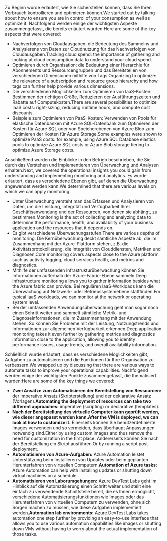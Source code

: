 <span data-ttu-id="458bc-101">Zu Beginn wurde erläutert, wie Sie sicherstellen können, dass Sie Ihren Verbrauch kontrollieren und optimieren können.</span><span class="sxs-lookup"><span data-stu-id="458bc-101">We started out by talking about how to ensure you are in control of your consumption as well as optimize it.</span></span> <span data-ttu-id="458bc-102">Nachfolgend werden einige der wichtigsten Aspekte zusammengefasst, die bereits erläutert wurden:</span><span class="sxs-lookup"><span data-stu-id="458bc-102">Here are some of the key aspects that were covered:</span></span>

- <span data-ttu-id="458bc-103">Nachverfolgen von Cloudausgaben: die Bedeutung des Sammelns und Analysierens von Daten zur Cloudnutzung für das Nachverfolgen von Cloudausgaben.</span><span class="sxs-lookup"><span data-stu-id="458bc-103">Tracking cloud spend: the importance of gathering and looking at cloud consumption data to understand your cloud spend.</span></span>
- <span data-ttu-id="458bc-104">Optimieren durch Organisation: die Bedeutung einer Hierarchie für Abonnements und Ressourcengruppen und das Bereitstellen von verschiedenen Dimensionen mithilfe von Tags.</span><span class="sxs-lookup"><span data-stu-id="458bc-104">Organizing to optimize: the relevance of a subscription and resource group hierarchy and how tags can further help provide various dimensions.</span></span>
- <span data-ttu-id="458bc-105">Die verschiedenen Möglichkeiten zum Optimieren von IaaS-Kosten: Bestimmen der richtigen Größe, Reduzieren der Ausführungszeiten und Rabatte auf Computekosten.</span><span class="sxs-lookup"><span data-stu-id="458bc-105">There are several possibilities to optimize IaaS costs: right-sizing, reducing runtime hours, and compute cost discounts.</span></span>
- <span data-ttu-id="458bc-106">Beispiele zum Optimieren von PaaS-Kosten: Verwenden von Pools für elastische Datenbanken mit Azure SQL-Datenbank zum Optimieren der Kosten für Azure SQL oder von Speicherebenen von Azure Blob zum Optimieren der Kosten für Azure Storage.</span><span class="sxs-lookup"><span data-stu-id="458bc-106">Some examples were shown to optimize PaaS costs: for example, using Azure SQL Database elastics pools to optimize Azure SQL costs or Azure Blob storage tiering to optimize Azure Storage costs.</span></span>

<span data-ttu-id="458bc-107">Anschließend wurden die Einblicke in den Betrieb beschrieben, die Sie durch das Verstehen und Implementieren von Überwachung und Analysen erhalten.</span><span class="sxs-lookup"><span data-stu-id="458bc-107">Next, we covered the operational insights you could gain from understanding and implementing monitoring and analytics.</span></span> <span data-ttu-id="458bc-108">Es wurde erläutert, dass es verschiedene Ebenen gibt, auf denen die Überwachung angewendet werden kann.</span><span class="sxs-lookup"><span data-stu-id="458bc-108">We determined that there are various levels on which we can apply monitoring.</span></span>

- <span data-ttu-id="458bc-109">Unter Überwachung versteht man das Erfassen und Analysieren von Daten, um die Leistung, Integrität und Verfügbarkeit Ihrer Geschäftsanwendung und der Ressourcen, von denen sie abhängt, zu bestimmen.</span><span class="sxs-lookup"><span data-stu-id="458bc-109">Monitoring is the act of collecting and analyzing data to determine the performance, health, and availability of your business application and the resources that it depends on.</span></span>
- <span data-ttu-id="458bc-110">Es gibt verschiedene Überwachungsstufen.</span><span class="sxs-lookup"><span data-stu-id="458bc-110">There are various depths of monitoring.</span></span> <span data-ttu-id="458bc-111">Die Kernüberwachung deckt sämtliche Aspekte ab, die im Zusammenhang mit der Azure-Plattform stehen, z.B. die Aktivitätsprotokollierung, die Integrität von Clouddiensten, Metriken und Diagnosen.</span><span class="sxs-lookup"><span data-stu-id="458bc-111">Core monitoring covers aspects close to the Azure platform such as activity logging, cloud services health, and metrics and diagnostics.</span></span>
- <span data-ttu-id="458bc-112">Mithilfe der umfassenden Infrastrukturüberwachung können Sie Informationen außerhalb der Azure-Fabric-Ebene sammeln.</span><span class="sxs-lookup"><span data-stu-id="458bc-112">Deep infrastructure monitoring allows you to gather information besides what the Azure fabric can provide.</span></span> <span data-ttu-id="458bc-113">Bei regulären IaaS-Workloads kann die Überwachung auf Netzwerk- oder Betriebssystemebene stattfinden.</span><span class="sxs-lookup"><span data-stu-id="458bc-113">For typical IaaS workloads, we can monitor at the network or operating system level.</span></span>
- <span data-ttu-id="458bc-114">Bei der umfassenden Anwendungsüberwachung geht man sogar noch einen Schritt weiter und sammelt sämtliche Metrik- und Diagnoseinformationen, die im Zusammenhang mit der Anwendung stehen. So können Sie Probleme mit der Leistung, Nutzungstrends und Informationen zur allgemeinen Verfügbarkeit erkennen.</span><span class="sxs-lookup"><span data-stu-id="458bc-114">Deep application monitoring takes it even further by gathering metrics and diagnostics information close to the application, allowing you to identity performance issues, usage trends, and overall availability information.</span></span>

<span data-ttu-id="458bc-115">Schließlich wurde erläutert, dass es verschiedene Möglichkeiten gibt, Aufgaben zu automatisieren und die Funktionen für Ihre Organisation zu verbessern.</span><span class="sxs-lookup"><span data-stu-id="458bc-115">We wrapped up by discussing that there are various ways to automate tasks to improve your operational capabilities.</span></span> <span data-ttu-id="458bc-116">Nachfolgend werden einige der wichtigsten Punkte zusammengefasst, die thematisiert wurden:</span><span class="sxs-lookup"><span data-stu-id="458bc-116">Here are some of the key things we covered:</span></span>

- <span data-ttu-id="458bc-117">**Zwei Ansätze zum Automatisieren der Bereitstellung von Ressourcen:** der imperative Ansatz (Skripterstellung) und der deklarative Ansatz (Vorlagen).</span><span class="sxs-lookup"><span data-stu-id="458bc-117">**Automating the deployment of resources can take two different approaches:** imperative (scripting) or declarative (templates).</span></span>
- <span data-ttu-id="458bc-118">**Nach der Bereitstellung des virtuelle Computer kann geprüft werden, wie dieser angepasst werden kann.**</span><span class="sxs-lookup"><span data-stu-id="458bc-118">**After the VM is deployed, we can look at how to customize it.**</span></span> <span data-ttu-id="458bc-119">Einerseits können Sie benutzerdefinierte Images verwenden und so vermeiden, dass überhaupt Anpassungen notwendig sind.</span><span class="sxs-lookup"><span data-stu-id="458bc-119">Either by using custom images and thus remove the need for customization in the first place.</span></span> <span data-ttu-id="458bc-120">Andererseits können Sie nach der Bereitstellung ein Skript ausführen.</span><span class="sxs-lookup"><span data-stu-id="458bc-120">Or by running a script post deployment.</span></span>
- <span data-ttu-id="458bc-121">**Automatisieren von Azure-Aufgaben:** Azure Automation leistet Unterstützung beim Installieren von Updates oder beim geplanten Herunterfahren von virtuellen Computern.</span><span class="sxs-lookup"><span data-stu-id="458bc-121">**Automation of Azure tasks:** Azure Automation can help with installing updates or shutting down virtual machines on a schedule.</span></span>
- <span data-ttu-id="458bc-122">**Automatisieren von Laborumgebungen:** Azure DevTest Labs geht im Hinblick auf die Automatisierung einen Schritt weiter und stellt eine einfach zu verwendende Schnittstelle bereit, die es Ihnen ermöglicht, verschiedene Automatisierungsfunktionen wie Images oder das Herunterfahren von virtuellen Computern zu verwenden, ohne sich Sorgen machen zu müssen, wie diese Aufgaben implementiert werden.</span><span class="sxs-lookup"><span data-stu-id="458bc-122">**Automation lab environments:** Azure DevTest Labs takes automation one step further by providing an easy-to-use interface that allows you to use various automation capabilities like images or shutting down VMs without having to worry about the actual implementation of those tasks.</span></span>
